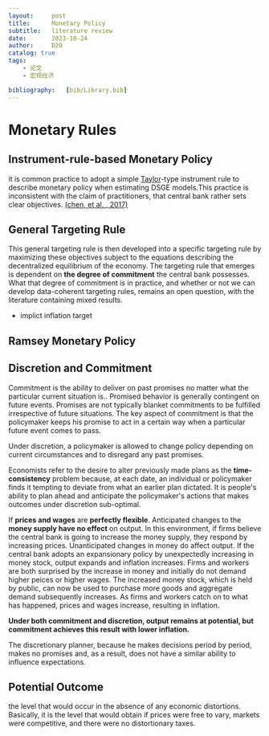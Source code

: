 ```yaml
---
layout:     post
title:      Monetary Policy
subtitle:   literature review
date:       2023-10-24
author:     D2O
catalog: true
tags:
    - 论文
    - 宏观经济

bibliography:   [bib/Library.bib]
---
```

# Monetary Rules

## Instrument-rule-based Monetary Policy

it is common practice to adopt a simple [Taylor](https://www.nber.org/papers/w6754)-type instrument rule to describe monetary policy when estimating DSGE models.This practice is inconsistent with the claim of practitioners, that central bank rather sets clear objectives. [(chen, et al. , 2017)](https://www.sciencedirect.com/science/article/pii/S0304393217300983?via%3Dihub)


## General Targeting Rule

This general targeting rule is then developed into a specific targeting rule by maximizing these objectives subject to the equations describing the decentralized equilibrium of the economy. The targeting rule that emerges is dependent on **the degree of commitment** the central bank possesses. What that degree of commitment is in practice, and whether or not we can develop data-coherent targeting rules, remains an open question, with the literature containing mixed results.

- implict inflation target

## Ramsey Monetary Policy

## Discretion and Commitment

Commitment is the ability to deliver on past promises no matter what the particular current situation is.. Promised behavior is generally contingent on future events. Promises are not typically blanket commitments to be fulfilled irrespective of future situations. The key aspect of commitment is that the policymaker keeps his promise to act in a certain way when a particular future event comes to pass.

Under discretion, a policymaker is allowed to change policy depending on current circumstances and to disregard any past promises. 

Economists refer to the desire to alter previously made plans as the **time-consistency** problem because, at each date, an individual or policymaker finds it tempting to deviate from what an earlier plan dictated. It is people's ability to plan ahead and anticipate the policymaker's actions that makes outcomes under discretion sub-optimal. 

If **prices and wages** are **perfectly flexible**. Anticipated changes to the **money supply have no effect** on output. In this environment, if firms believe the central bank is going to increase the money supply, they respond by increasing prices. Unanticipated changes in money do affect output. If the central bank adopts an expansionary policy by unexpectedly increasing in money stock, output expands and inflation increases. Firms and workers are both surprised by the increase in money and initially do not demand higher peices or higher wages. The increased money stock, which is held by public, can now be used to purchase more goods and aggregate demand subsequently increases. As firms and workers catch on to what has happened, prices and wages increase, resulting in inflation. 

**Under both commitment and discretion, output remains at potential, but commitment achieves this result with lower inflation.**

The discretionary planner, because he makes decisions period by period, makes no promises and, as a result, does not have a similar ability to influence expectations.


## Potential Outcome

the level that would occur in the absence of any economic distortions. Basically, it is the level that would obtain if prices were free to vary, markets were competitive, and there were no distortionary taxes.